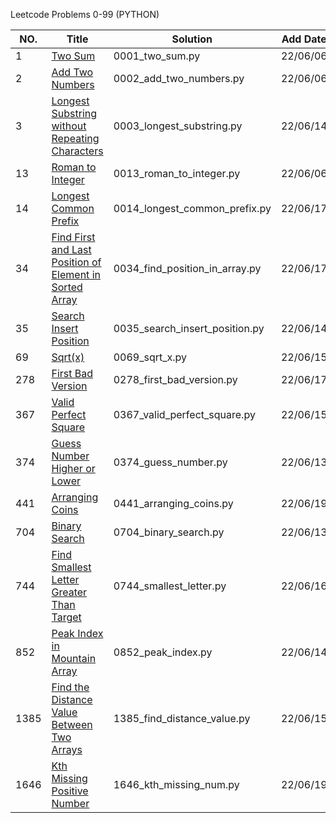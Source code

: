 Leetcode Problems 0-99 (PYTHON)

|NO.|Title|Solution|Add Date|Difficulty|
|---|-----|--------|--------|----------|
|1|[Two Sum][1]|0001_two_sum.py|22/06/06|Easy|
|2|[Add Two Numbers][2]|0002_add_two_numbers.py|22/06/06|Easy|
|3|[Longest Substring without Repeating Characters][3]|0003_longest_substring.py|22/06/14|Easy|
|13|[Roman to Integer][13]|0013_roman_to_integer.py|22/06/06|Easy|
|14|[Longest Common Prefix][14]|0014_longest_common_prefix.py|22/06/17|Easy|
|34|[Find First and Last Position of Element in Sorted Array][34]|0034_find_position_in_array.py|22/06/17|Medium|
|35|[Search Insert Position][35]|0035_search_insert_position.py|22/06/14|Easy|
|69|[Sqrt(x)][69]|0069_sqrt_x.py|22/06/15|Easy|
|278|[First Bad Version][278]|0278_first_bad_version.py|22/06/17|Easy|
|367|[Valid Perfect Square][367]|0367_valid_perfect_square.py|22/06/15|Easy|
|374|[Guess Number Higher or Lower][374]|0374_guess_number.py|22/06/13|Easy|
|441|[Arranging Coins][441]|0441_arranging_coins.py|22/06/19|Easy|
|704|[Binary Search][704]|0704_binary_search.py|22/06/13|Easy|
|744|[Find Smallest Letter Greater Than Target][744]|0744_smallest_letter.py|22/06/16|Easy|
|852|[Peak Index in Mountain Array][852]|0852_peak_index.py|22/06/14|Easy|
|1385|[Find the Distance Value Between Two Arrays][1385]|1385_find_distance_value.py|22/06/15|Easy|
|1646|[Kth Missing Positive Number][1646]|1646_kth_missing_num.py|22/06/19|Easy|

[1]:https://oj.leetcode.com/problems/two-sum/
[2]:https://oj.leetcode.com/problems/add-two-numbers/
[3]:https://oj.leetcode.com/problems/longest-substring-without-repeating-characters/
[13]:https://oj.leetcode.com/problems/roman-to-integer/
[14]:https://oj.leetcode.com/problems/longest-common-prefix/
[34]:https://oj.leetcode.com/problems/find-first-and-last-position-of-element-in-sorted-array/
[35]:https://oj.leetcode.com/problems/search-insert-position/
[69]:https://oj.leetcode.com/problems/sqrtx/
[278]:https://oj.leetcode.com/problems/first-bad-version/
[367]:https://oj.leetcode.com/problems/valid-perfect-square/
[374]:https://oj.leetcode.com/problems/guess-number-higher-or-lower/
[441]:https://oj.leetcode.com/problems/arranging-coins/
[704]:https://oj.leetcode.com/problems/binary-search/
[744]:https://oj.leetcode.com/problems/find-smallest-letter-greater-than-target/
[852]:https://oj.leetcode.com/problems/peak-index-in-a-mountain-array/
[1385]:https://oj.leetcode.com/problems/find-the-distance-value-between-two-arrays/
[1646]:https://oj.leetcode.com/problems/kth-missing-positive-number/
